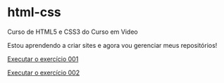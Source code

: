 # html-css
 Curso de HTML5 e CSS3 do Curso em Video

Estou aprendendo a criar sites e agora vou gerenciar meus repositórios!

<a href="https://JeniferOvejero.github.io/html-css/exercicios/ex001/index.html">Executar o exercício 001</a>

<a href="https://JeniferOvejero.github.io/html-css/exercicios/ex002/index.html">Executar o exercício 002</a>